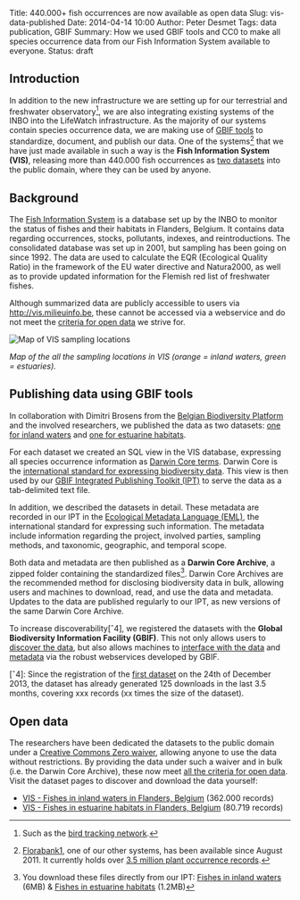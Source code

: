 Title: 440.000+ fish occurrences are now available as open data
Slug: vis-data-published
Date: 2014-04-14 10:00
Author: Peter Desmet
Tags: data publication, GBIF
Summary: How we used GBIF tools and CC0 to make all species occurrence data from our Fish Information System available to everyone.
Status: draft

## Introduction

In addition to the new infrastructure we are setting up for our terrestrial and freshwater observatory[^1], we are also integrating existing systems of the INBO into the LifeWatch infrastructure. As the majority of our systems contain species occurrence data, we are making use of [GBIF tools](http://www.gbif.org/publishingdata) to standardize, document, and publish our data. One of the systems[^2] that we have just made available in such a way is the **Fish Information System (VIS)**, releasing more than 440.000 fish occurrences as [two datasets](http://www.gbif.org/dataset/search?q=vis) into the public domain, where they can be used by anyone.

[^1]: Such as the [bird tracking network](http://lifewatch.inbo.be/blog/tag/bird-tracking.html).

[^2]: [Florabank1](http://doi.org/10.3897/phytokeys.12.2849), one of our other systems, has been available since August 2011. It currently holds over [3.5 million plant occurrence records](http://www.gbif.org/dataset/271c444f-f8d8-4986-b748-e7367755c0c1).

## Background

The [Fish Information System](http://vis.milieuinfo.be) is a database set up by the INBO to monitor the status of fishes and their habitats in Flanders, Belgium. It contains data regarding occurrences, stocks, pollutants, indexes, and reintroductions. The consolidated database was set up in 2001, but sampling has been going on since 1992. The data are used to calculate the EQR (Ecological Quality Ratio) in the framework of the EU water directive and Natura2000, as well as to provide updated information for the Flemish red list of freshwater fishes.

Although summarized data are publicly accessible to users via <http://vis.milieuinfo.be>, these cannot be accessed via a webservice and do not meet the [criteria for open data](http://opendefinition.org) we strive for.

![Map of VIS sampling locations]({filename}/images/vis-sampling-locations.png)

*Map of the all the sampling locations in VIS (orange = inland waters, green = estuaries).*

## Publishing data using GBIF tools

In collaboration with Dimitri Brosens from the [Belgian Biodiversity Platform](http://www.biodiversity.be) and the involved researchers, we published the data as two datasets: [one for inland waters](http://www.gbif.org/dataset/823dc56e-f987-495c-98bf-43318719e30f) and [one for estuarine habitats](http://www.gbif.org/dataset/274a36be-0626-41c1-a757-3064e05811a4).

For each dataset we created an SQL view in the VIS database, expressing all species occurrence information as [Darwin Core terms](http://rs.tdwg.org/dwc/terms/index.htm). Darwin Core is the [international standard for expressing biodiversity data](http://doi.org/10.1371/journal.pone.0029715). This view is then used by our [GBIF Integrated Publishing Toolkit (IPT)](http://data.inbo.be/ipt) to serve the data as a tab-delimited text file.

In addition, we described the datasets in detail. These metadata are recorded in our IPT in the [Ecological Metadata Language (EML)](http://en.wikipedia.org/wiki/Ecological_Metadata_Language), the international standard for expressing such information. The metadata include information regarding the project, involved parties, sampling methods, and taxonomic, geographic, and temporal scope.

Both data and metadata are then published as a **Darwin Core Archive**, a zipped folder containing the standardized files[^3]. Darwin Core Archives are the recommended method for disclosing biodiversity data in bulk, allowing users and machines to download, read, and use the data and metadata. Updates to the data are published regularly to our IPT, as new versions of the same Darwin Core Archive.

[^3]: You download these files directly from our IPT: [Fishes in inland waters](http://data.inbo.be/ipt/archive.do?r=vis-inland-occurrences) (6MB) & [Fishes in estuarine habitats](http://data.inbo.be/ipt/archive.do?r=vis-estuary-occurrences) (1.2MB)

To increase discoverability[ˆ4], we registered the datasets with the **Global Biodiversity Information Facility (GBIF)**. This not only allows users to [discover the data](http://www.gbif.org/dataset/search?q=vis), but also allows machines to [interface with the data](http://www.gbif.org/developer/occurrence) and [metadata](http://www.gbif.org/developer/registry) via the robust webservices developed by GBIF.

[ˆ4]: Since the registration of the [first dataset](http://www.gbif.org/dataset/823dc56e-f987-495c-98bf-43318719e30f/activity) on the 24th of December 2013, the dataset has already generated 125 downloads in the last 3.5 months, covering xxx records (xx times the size of the dataset).

## Open data

The researchers have been dedicated the datasets to the public domain under a [Creative Commons Zero waiver](http://creativecommons.org/publicdomain/zero/1.0/), allowing anyone to use the data without restrictions. By providing the data under such a waiver and in bulk (i.e. the Darwin Core Archive), these now meet [all the criteria for open data](http://opendefinition.org/od/). Visit the dataset pages to discover and download the data yourself:

* [VIS - Fishes in inland waters in Flanders, Belgium](http://www.gbif.org/dataset/823dc56e-f987-495c-98bf-43318719e30f) (362.000 records)
* [VIS - Fishes in estuarine habitats in Flanders, Belgium](http://www.gbif.org/dataset/274a36be-0626-41c1-a757-3064e05811a4) (80.719 records)
